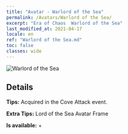 ```yaml
---
title: "Avatar - Warlord of the Sea"
permalink: /Avatars/Warlord of the Sea/
excerpt: "Era of Chaos  Warlord of the Sea"
last_modified_at: 2021-04-17
locale: en
ref: "Warlord of the Sea.md"
toc: false
classes: wide
---
```

 ![Warlord of the Sea](/images/a/avatarFrame_202.png)

## Details

 **Tips:** Acquired in the Cove Attack event. 

 **Extra Tips:** Lord of the Sea Avatar Frame 

 **Is available:**  + 

